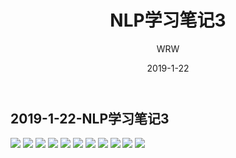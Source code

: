 ﻿---
layout:     post
title:      NLP学习笔记3
subtitle:   
date:       2019-1-22
author:     WRW
header-img: img/post-bg-desk.jpg
catalog: true
tags:
    - NLP
---


## 2019-1-22-NLP学习笔记3

![](https://ObliviousToZero.github.io/img/2019-1-22-NLP学习笔记3/1_页面_01.jpg)
![](https://ObliviousToZero.github.io/img/2019-1-22-NLP学习笔记3/1_页面_02.jpg)
![](https://ObliviousToZero.github.io/img/2019-1-22-NLP学习笔记3/1_页面_03.jpg)
![](https://ObliviousToZero.github.io/img/2019-1-22-NLP学习笔记3/1_页面_04.jpg)
![](https://ObliviousToZero.github.io/img/2019-1-22-NLP学习笔记3/1_页面_05.jpg)
![](https://ObliviousToZero.github.io/img/2019-1-22-NLP学习笔记3/1_页面_06.jpg)
![](https://ObliviousToZero.github.io/img/2019-1-22-NLP学习笔记3/1_页面_07.jpg)
![](https://ObliviousToZero.github.io/img/2019-1-22-NLP学习笔记3/1_页面_08.jpg)
![](https://ObliviousToZero.github.io/img/2019-1-22-NLP学习笔记3/1_页面_09.jpg)
![](https://ObliviousToZero.github.io/img/2019-1-22-NLP学习笔记3/1_页面_10.jpg)
![](https://ObliviousToZero.github.io/img/2019-1-22-NLP学习笔记3/1_页面_11.jpg)
